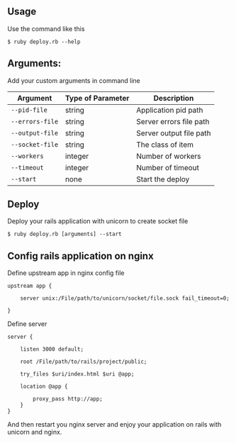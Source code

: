 ## Usage
Use the command like this

    $ ruby deploy.rb --help

## Arguments:
Add your custom arguments in command line

| Argument  | Type of Parameter | Description |
| ------- | ------ | --------- |
| `--pid-file` | string | Application pid path |
| `--errors-file` | string | Server errors file path |
| `--output-file` | string | Server output file path |
| `--socket-file` | string | The class of item |
| `--workers` | integer | Number of workers |
| `--timeout` | integer | Number of timeout |
| `--start` | none | Start the deploy |

## Deploy
Deploy your rails application with unicorn to create socket file

    $ ruby deploy.rb [arguments] --start

## Config rails application on nginx
Define upstream app in nginx config file

```nginx
upstream app {
	
	server unix:/File/path/to/unicorn/socket/file.sock fail_timeout=0;

}
```

Define server 
```nignx
server {
	
	listen 3000 default;

	root /File/path/to/rails/project/public;

	try_files $uri/index.html $uri @app;

	location @app {

		proxy_pass http://app;
	}
}
```

And then restart you nginx server and enjoy your application on rails with unicorn and nginx.
